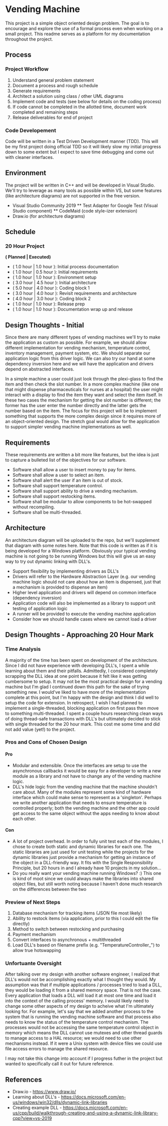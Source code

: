 # Vending Machine
This project is a simple object oriented design problem. The goal is to encourage and explore the use of a formal process even when working on a small project. This readme serves as a platform for my documentation throughout the project.
## Process
### Project Workflow
1. Understand general problem statement
1. Document a process and rough schedule
1. Generate requirements
1. Architect a solution using class / other UML diagrams
1. Implement code and tests (see below for details on the coding process)
1. If code cannot be completed in the allotted time, document work completed and remaining steps  
1. Release deliverables for end of project
### Code Developement
Code will be written in a Test Driven Development manner (TDD). This will be my first project doing official TDD so it will likely slow my initial progress down to some extent but I expect to save time debugging and come out with cleaner interfaces.
## Environment
The project will be written in C++ and will be developed in Visual Studio. We'll try to leverage as many tools as possible within VS, but some features (like architecture diagrams) are not supported in the free version.
* Visual Studio Community 2019
** Test Adapter for Google Test (Visual Studio component)
** CodeMaid (code style-izer extension)
* Draw.io (for architecture diagrams)
## Schedule
### 20 Hour Project
**( Planned | Executed)**
* ( 1.0 hour | 1.0 hour ): Initial process documentation
* ( 1.0 hour | 0.5 hour ): Initial requirements
* ( 1.0 hour | 1.0 hour ): Environment setup
* ( 3.0 hour | 4.5 hour ): Initial architecture
* ( 5.0 hour | 4.0 hour ): Coding block 1
* ( 3.0 hour | 4.0 hour ): Revisit requirements and architecture
* ( 4.0 hour | 3.0 hour ): Coding block 2
* ( 1.0 hour | 1.0 hour ): Release prep
* ( 1.0 hour | 1.0 hour ): Documentation wrap up and release
## Design Thoughts - Initial
Since there are many different types of vending machines we'll try to make the application as custom as possible. For example, we should allow different implementation for vending mechanism, temperature control, inventory management, payment system, etc. We should separate our application logic from this driver logic. We can also try our hand at some dependency inversion here and we will have the application and drivers depend on abstracted interfaces. 

In a simple machine a user could just look through the plexi-glass to find the item and then check the slot number. In a more complex machine (like one that might dispense pharmaceuticals for nurses at a hospital) the user might interact with a display to find the item they want and select the item itself. In these two cases the mechanism for getting the slot number is different; the former has the user enter the number directly and the latter gets the number based on the item. The focus for this project will be to implement something that supports the more complex design since it requires more of an object-oriented design. The stretch goal would allow for the application to support simpler vending machine implementations as well.
## Requirements
These requirements are written a bit more like features, but the idea is just to capture a bulleted list of the objectives for our software.
* Software shall allow a user to insert money to pay for items.
* Software shall allow a user to select an item.
* Software shall alert the user if an item is out of stock.
* Software shall support temperature control.
* Software shall support ability to drive a vending mechanism.
* Software shall support restocking items.
* Software shall be modular to allow components to be hot-swapped without recompiling.
* Software shall be multi-threaded.
## Architecture
An architecture diagram will be uploaded to the repo, but we'll supplement that diagram with some notes here. Note that this code is written as if it is being developed for a Windows platform. Obviously your typical vending machine is not going to be running Windows but this will give us an easy way to try out dynamic linking with DLL's.
* Support flexibility by implementing drivers as DLL's
* Drivers will refer to the Hardware Abstraction Layer (e.g. our vending machine logic should not care about how an item is dispensed, just that a mechanism is provided to dispense an item)
* Higher level application and drivers will depend on common interface (dependency inversion)
* Application code will also be implemented as a library to support unit testing of application logic
* A runner will be provided to execute the vending machine application
* Consider how we should handle cases where we cannot load a driver
## Design Thoughts - Approaching 20 Hour Mark
### Time Analysis
A majority of the time has been spent on development of the architecture. Since I did not have experience with developing DLL's, I spent a while learning about them and their pitfalls. Admittedly, I considered completely scrapping the DLL idea at one point because it felt like it was getting cumbersome to setup. It may not be the most practical design for a vending machine but I'm glad I continued down this path for the sake of trying something new. I would've liked to have more of the implementation complete at this point, but I'm happy with the design and think I did well to setup the code for extension.
In retrospect, I wish I had planned to implement a single-threaded, blocking application on first pass then move to something multi-threaded. I spent a couple hours researching clean ways of doing thread-safe transactions with DLL's but ultimately decided to stick with single threaded for the 20 hour mark. This cost me some time and did not add value (yet!) to the project.
### Pros and Cons of Chosen Design
#### Pro
* Modular and extensible. Once the interfaces are setup to use the asynchronous callbacks it would be easy for a developer to write a new module as a library and not have to change any of the vending machine logic.
* DLL's hide logic from the vending machine that the machine shouldn't care about. Many of the modules represent some kind of hardware interface which could make sense to represent as a 'singleton'. Perhaps we write another application that needs to ensure temperature is controlled properly; both the vending machine and the other app could get access to the same object without the apps needing to know about each other.
#### Con
* A lot of project overhead. In order to fully unit test each of the modules, I chose to create both static and dynamic libraries for each one. The static libraries are just used for unit testing while the projects for the dynamic libraries just provide a mechanism for getting an instance of the object in a DLL-friendly way. It fits with the Single Responsibility Principle, but 20 hours in and I already have 10 projects in my solution...
* Do you really want your vending machine running Windows? :) This one is kind of moot since we could always make the libraries into shared object files, but still worth noting because I haven't done much research on the differences between the two
### Preview of Next Steps
1. Database mechanism for tracking items (JSON file most likely)
1. Ability to restock items (via application, prior to this I could edit the file directly)
1. Method to switch between restocking and purchasing
1. Payment mechanism
1. Convert interfaces to asynchronous + multithreaded
1. Load DLL's based on filename prefix (e.g. "TemperatureController_") to allow true hotswapping
### Unfortuante Oversight
After talking over my design with another software engineer, I realized that DLL's would not be accomplishing exactly what I thought they would. My assumption was that if multiple applications / processes tried to load a DLL, they would be loading it from a shared memory space. That is not the case. Every application that loads a DLL will load it at most one time and load it into the context of the calling process' memory. I would likely need to change some other aspects of my design to acheive what I'm ultimately looking for. For example, let's say that we added another process to the system that is running the vending machine software and that process also needs to know the status of the temperature control mechanism. The processes would not be accessing the same temperature control object in memory which means the DLL cannot use mutexes and other thread guards to manage access to a HAL resource; we would need to use other mechanisms instead. If it were a Unix system with device files we could use file access errors to manage the shared resource.

I may not take this change into account if I progress futher in the project but wanted to specifically call it out for future reference.
## References
* Draw.io - https://www.draw.io/
* Learning about DLL's - https://docs.microsoft.com/en-us/windows/win32/dlls/dynamic-link-libraries
* Creating example DLL - https://docs.microsoft.com/en-us/cpp/build/walkthrough-creating-and-using-a-dynamic-link-library-cpp?view=vs-2019
